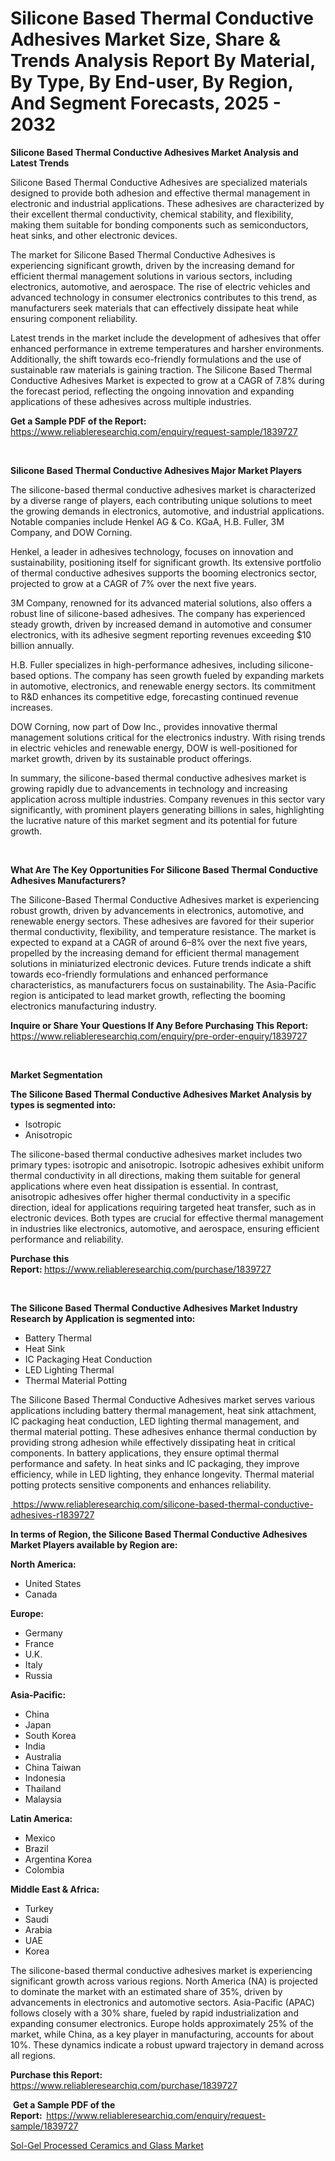 <p><h1>Silicone Based Thermal Conductive Adhesives Market Size, Share & Trends Analysis Report By Material, By Type, By End-user, By Region, And Segment Forecasts, 2025 - 2032</h1></p><p><strong>Silicone Based Thermal Conductive Adhesives Market Analysis and Latest Trends</strong></p>
<p><p>Silicone Based Thermal Conductive Adhesives are specialized materials designed to provide both adhesion and effective thermal management in electronic and industrial applications. These adhesives are characterized by their excellent thermal conductivity, chemical stability, and flexibility, making them suitable for bonding components such as semiconductors, heat sinks, and other electronic devices.</p><p>The market for Silicone Based Thermal Conductive Adhesives is experiencing significant growth, driven by the increasing demand for efficient thermal management solutions in various sectors, including electronics, automotive, and aerospace. The rise of electric vehicles and advanced technology in consumer electronics contributes to this trend, as manufacturers seek materials that can effectively dissipate heat while ensuring component reliability.</p><p>Latest trends in the market include the development of adhesives that offer enhanced performance in extreme temperatures and harsher environments. Additionally, the shift towards eco-friendly formulations and the use of sustainable raw materials is gaining traction. The Silicone Based Thermal Conductive Adhesives Market is expected to grow at a CAGR of 7.8% during the forecast period, reflecting the ongoing innovation and expanding applications of these adhesives across multiple industries.</p></p>
<p><strong>Get a Sample PDF of the Report:&nbsp;</strong> <a href="https://www.reliableresearchiq.com/enquiry/request-sample/1839727?utm_campaign=2199&utm_medium=2&utm_source=Github&utm_content=ia&utm_term=03022025&utm_id=silicone-based-thermal-conductive-adhesives">https://www.reliableresearchiq.com/enquiry/request-sample/1839727</a></p>
<p>&nbsp;</p>
<p><strong>Silicone Based Thermal Conductive Adhesives Major Market Players</strong></p>
<p><p>The silicone-based thermal conductive adhesives market is characterized by a diverse range of players, each contributing unique solutions to meet the growing demands in electronics, automotive, and industrial applications. Notable companies include Henkel AG & Co. KGaA, H.B. Fuller, 3M Company, and DOW Corning. </p><p>Henkel, a leader in adhesives technology, focuses on innovation and sustainability, positioning itself for significant growth. Its extensive portfolio of thermal conductive adhesives supports the booming electronics sector, projected to grow at a CAGR of 7% over the next five years.</p><p>3M Company, renowned for its advanced material solutions, also offers a robust line of silicone-based adhesives. The company has experienced steady growth, driven by increased demand in automotive and consumer electronics, with its adhesive segment reporting revenues exceeding $10 billion annually.</p><p>H.B. Fuller specializes in high-performance adhesives, including silicone-based options. The company has seen growth fueled by expanding markets in automotive, electronics, and renewable energy sectors. Its commitment to R&D enhances its competitive edge, forecasting continued revenue increases.</p><p>DOW Corning, now part of Dow Inc., provides innovative thermal management solutions critical for the electronics industry. With rising trends in electric vehicles and renewable energy, DOW is well-positioned for market growth, driven by its sustainable product offerings.</p><p>In summary, the silicone-based thermal conductive adhesives market is growing rapidly due to advancements in technology and increasing application across multiple industries. Company revenues in this sector vary significantly, with prominent players generating billions in sales, highlighting the lucrative nature of this market segment and its potential for future growth.</p></p>
<p>&nbsp;</p>
<p><strong>What Are The Key Opportunities For Silicone Based Thermal Conductive Adhesives Manufacturers?</strong></p>
<p><p>The Silicone-Based Thermal Conductive Adhesives market is experiencing robust growth, driven by advancements in electronics, automotive, and renewable energy sectors. These adhesives are favored for their superior thermal conductivity, flexibility, and temperature resistance. The market is expected to expand at a CAGR of around 6–8% over the next five years, propelled by the increasing demand for efficient thermal management solutions in miniaturized electronic devices. Future trends indicate a shift towards eco-friendly formulations and enhanced performance characteristics, as manufacturers focus on sustainability. The Asia-Pacific region is anticipated to lead market growth, reflecting the booming electronics manufacturing industry.</p></p>
<p><strong>Inquire or Share Your Questions If Any Before Purchasing This Report:</strong> <a href="https://www.reliableresearchiq.com/enquiry/pre-order-enquiry/1839727?utm_campaign=2199&utm_medium=2&utm_source=Github&utm_content=ia&utm_term=03022025&utm_id=silicone-based-thermal-conductive-adhesives">https://www.reliableresearchiq.com/enquiry/pre-order-enquiry/1839727</a></p>
<p>&nbsp;</p>
<p><strong>Market Segmentation</strong></p>
<p><strong>The Silicone Based Thermal Conductive Adhesives Market Analysis by types is segmented into:</strong></p>
<p><ul><li>Isotropic</li><li>Anisotropic</li></ul></p>
<p><p>The silicone-based thermal conductive adhesives market includes two primary types: isotropic and anisotropic. Isotropic adhesives exhibit uniform thermal conductivity in all directions, making them suitable for general applications where even heat dissipation is essential. In contrast, anisotropic adhesives offer higher thermal conductivity in a specific direction, ideal for applications requiring targeted heat transfer, such as in electronic devices. Both types are crucial for effective thermal management in industries like electronics, automotive, and aerospace, ensuring efficient performance and reliability.</p></p>
<p><strong>Purchase this Report:&nbsp;</strong><a href="https://www.reliableresearchiq.com/purchase/1839727?utm_campaign=2199&utm_medium=2&utm_source=Github&utm_content=ia&utm_term=03022025&utm_id=silicone-based-thermal-conductive-adhesives">https://www.reliableresearchiq.com/purchase/1839727</a></p>
<p>&nbsp;</p>
<p><strong>The Silicone Based Thermal Conductive Adhesives Market Industry Research by Application is segmented into:</strong></p>
<p><ul><li>Battery Thermal</li><li>Heat Sink</li><li>IC Packaging Heat Conduction</li><li>LED Lighting Thermal</li><li>Thermal Material Potting</li></ul></p>
<p><p>The Silicone Based Thermal Conductive Adhesives market serves various applications including battery thermal management, heat sink attachment, IC packaging heat conduction, LED lighting thermal management, and thermal material potting. These adhesives enhance thermal conduction by providing strong adhesion while effectively dissipating heat in critical components. In battery applications, they ensure optimal thermal performance and safety. In heat sinks and IC packaging, they improve efficiency, while in LED lighting, they enhance longevity. Thermal material potting protects sensitive components and enhances reliability.</p></p>
<p><a href="https://www.reliableresearchiq.com/silicone-based-thermal-conductive-adhesives-r1839727?utm_campaign=2199&utm_medium=2&utm_source=Github&utm_content=ia&utm_term=03022025&utm_id=silicone-based-thermal-conductive-adhesives">&nbsp;https://www.reliableresearchiq.com/silicone-based-thermal-conductive-adhesives-r1839727</a></p>
<p><strong>In terms of Region, the Silicone Based Thermal Conductive Adhesives Market Players available by Region are:</strong></p>
<p>
    <p> <strong> North America: </strong>
        <ul>
            <li>United States</li>
            <li>Canada</li>
        </ul>
        </p> 
    <p> <strong> Europe: </strong>
        <ul>
            <li>Germany</li>
            <li>France</li>
            <li>U.K.</li>
            <li>Italy</li>
            <li>Russia</li>
        </ul>
        </p> 
    <p> <strong> Asia-Pacific: </strong>
        <ul>
            <li>China</li>
            <li>Japan</li>
            <li>South Korea</li>
            <li>India</li>
            <li>Australia</li>
            <li>China Taiwan</li>
            <li>Indonesia</li>
            <li>Thailand</li>
            <li>Malaysia</li>
        </ul>
        </p> 
    <p> <strong> Latin America: </strong>
        <ul>
            <li>Mexico</li>
            <li>Brazil</li>
            <li>Argentina Korea</li>
            <li>Colombia</li>
        </ul>
        </p> 
    <p> <strong> Middle East & Africa: </strong>
        <ul>
            <li>Turkey</li>
            <li>Saudi</li>
            <li>Arabia</li>
            <li>UAE</li>
            <li>Korea</li>
        </ul>
    </p>
    </p>
<p><p>The silicone-based thermal conductive adhesives market is experiencing significant growth across various regions. North America (NA) is projected to dominate the market with an estimated share of 35%, driven by advancements in electronics and automotive sectors. Asia-Pacific (APAC) follows closely with a 30% share, fueled by rapid industrialization and expanding consumer electronics. Europe holds approximately 25% of the market, while China, as a key player in manufacturing, accounts for about 10%. These dynamics indicate a robust upward trajectory in demand across all regions.</p></p>
<p><strong>Purchase this Report: </strong><a href="https://www.reliableresearchiq.com/purchase/1839727?utm_campaign=2199&utm_medium=2&utm_source=Github&utm_content=ia&utm_term=03022025&utm_id=silicone-based-thermal-conductive-adhesives">https://www.reliableresearchiq.com/purchase/1839727</a></p>
<p>&nbsp;<strong>Get a Sample PDF of the Report:&nbsp;&nbsp;</strong><a href="https://www.reliableresearchiq.com/enquiry/request-sample/1839727?utm_campaign=2199&utm_medium=2&utm_source=Github&utm_content=ia&utm_term=03022025&utm_id=silicone-based-thermal-conductive-adhesives">https://www.reliableresearchiq.com/enquiry/request-sample/1839727</a></p>
<p><strong></strong></p>
<p><p><a href="https://github.com/LilianFaulkner65/Market-Research-Report-List-1/blob/main/sol-gel-processed-ceramics-and-glass-market.md?utm_campaign=2199&utm_medium=2&utm_source=Github&utm_content=ia&utm_term=03022025&utm_id=silicone-based-thermal-conductive-adhesives">Sol-Gel Processed Ceramics and Glass Market</a></p></p>
